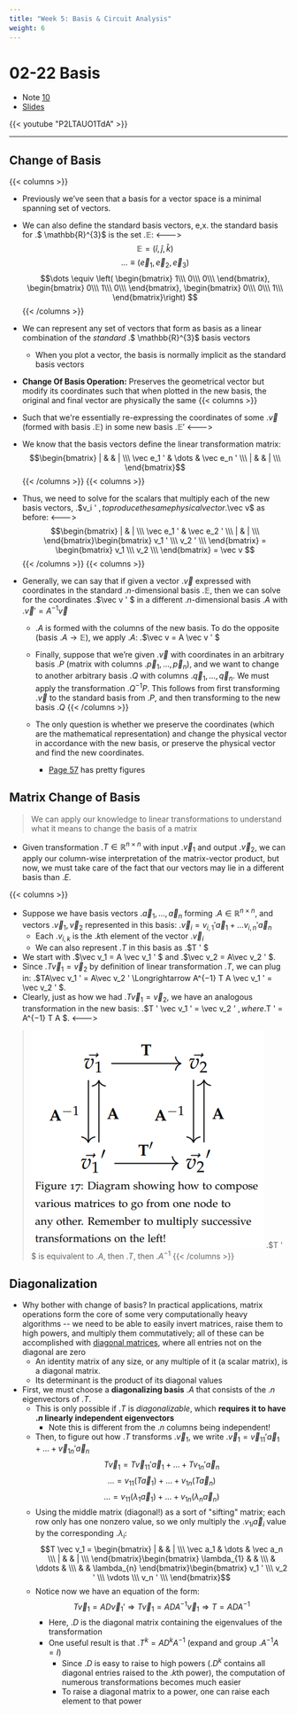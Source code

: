 ```yaml
---
title: "Week 5: Basis & Circuit Analysis"
weight: 6
---
```



# 02-22 Basis

- Note [10](https://eecs16a.org/lecture/Note10.pdf)
- [Slides](https://eecs16a.org/lecture/Lecture5A_Slides.pdf)

{{< youtube "P2LTAUO1TdA" >}}

---

## Change of Basis

{{< columns >}}<!-- mathjax fix -->
- Previously we’ve seen that a basis for a vector space is a minimal spanning set of vectors. 
- We can also define the standard basis vectors, e,x. the standard basis for .$ \mathbb{R}^{3}$ is the set .$\mathbb{E}$:
<---><!-- mathjax fix -->
$$\mathbb{E} = \big(\hat i, \hat j, \hat k \big)$$
$$\dots \equiv ( \vec e_1, \vec e_2, \vec e_3)$$
$$\dots \equiv  \left( \begin{bmatrix}
    1\\\ 
    0\\\ 
    0\\\ 
\end{bmatrix}, \begin{bmatrix}
    0\\\ 
    1\\\ 
    0\\\ 
\end{bmatrix}, \begin{bmatrix}
    0\\\ 
    0\\\ 
    1\\\ 
\end{bmatrix}\right) $$
{{< /columns >}}
- We can represent any set of vectors that form as basis as a linear combination of the _standard_ .$ \mathbb{R}^{3}$ basis vectors
    - When you plot a vector, the basis is normally implicit as the standard basis vectors

- **Change Of Basis Operation:** Preserves the geometrical vector but modify its coordinates such that when plotted in the new basis, the original and final vector are physically the same
{{< columns >}}<!-- mathjax fix -->
- Such that we're essentially re-expressing the coordinates of some .$\vec v$ (formed with basis .$\mathbb{E}$) in some new basis .$\mathbb{E}'$
<---><!-- mathjax fix -->
- We know that the basis vectors define the linear transformation matrix:
$$\begin{bmatrix}
    | & & | \\\
    \vec e_1 ' & \dots & \vec e_n ' \\\ 
    | & & | \\\
\end{bmatrix}$$
{{< /columns >}}
    {{< columns >}}<!-- mathjax fix -->
- Thus, we need to solve for the scalars that multiply each of the new basis vectors, .$v_i ' $, to produce the same physical vector .$\vec v$ as before:
<---><!-- mathjax fix -->
$$\begin{bmatrix}
    | & | \\\
    \vec e_1 ' & \vec e_2 ' \\\ 
    | & | \\\
\end{bmatrix}\begin{bmatrix}
    v_1 ' \\\ 
    v_2 ' \\\ 
\end{bmatrix} = \begin{bmatrix}
    v_1 \\\ 
    v_2 \\\ 
\end{bmatrix} = \vec v $$
    {{< /columns >}}
    {{< columns >}}<!-- mathjax fix -->
- Generally, we can say that if given a vector .$\vec v$ expressed with coordinates in the standard .$n$-dimensional basis .$\mathbb{E}$, then we can solve for the coordinates .$\vec v ' $ in a different .$n$-dimensional basis .$A$ with .$\vec v ' = A^{-1} \vec v$
    - .$A$ is formed with the columns of the new basis. To do the opposite (basis .$A \to \mathbb{E}$), we apply .$A$: .$\vec v = A \vec v ' $
    - Finally, suppose that we’re given .$\vec v$ with coordinates in an arbitrary basis .$P$ (matrix with columns .$\vec p_1, \dots, \vec p_n$), and we want to change to another arbitrary basis .$Q$ with columns .$\vec q_1, \dots, \vec q_n$. We must apply the transformation .$Q^{-1} P$. This follows from first transforming .$\vec v$ to the standard basis from .$P$, and then transforming to the new basis .$Q$
    {{< /columns >}}
    
    - The only question is whether we preserve the coordinates (which are the mathematical representation) and change the physical vector in accordance with the new basis, or preserve the physical vector and find the new coordinates.
        - [Page 57](https://eecs16a.org/EECS16ACompendiumOfNotesAndPracticeProblems.pdf#page=57&zoom=100,572,589) has pretty figures

## Matrix Change of Basis

> We can apply our knowledge to linear transformations to understand what it means to change the basis of a matrix

- Given transformation .$T \in \mathbb{R}^{n \times n}$ with input .$\vec v_1$ and output .$\vec v_2$, we can apply our column-wise interpretation of the matrix-vector product, but now, we must take care of the fact that our vectors may lie in a different basis than .$E$.

{{< columns >}}<!-- mathjax fix -->
- Suppose we have basis vectors .$\vec a_1, \dots, \vec a_n$ forming .$A \in \mathbb{R}^{n \times n}$, and vectors .$\vec v_1, \vec v_2$ represented in this basis: .$\vec v_i = v_{i,1} ' \vec a_1 + \dots v_{i,n} ' \vec a_n$
    - Each .$v_{i,k}$ is the .$k$th element of the vector .$\vec v_i$
    - We can also represent .$T$ in this basis as .$T ' $
- We start with .$\vec v_1 = A \vec v_1 ' $ and .$\vec v_2 = A\vec v_2 ' $. 
- Since .$T\vec v_1 = \vec v_2$ by definition of linear transformation .$T$, we can plug in: .$TA\vec v_1 ' = A\vec v_2 ' \Longrightarrow A^{−1} T A \vec v_1 ' = \vec v_2 ' $. 
- Clearly, just as how we had .$T\vec v_1 = \vec v_2$, we have an analogous transformation in the new basis: .$T ' \vec v_1 ' = \vec v_2 ' $, where .$T ' = A^{−1} T A $. 
<---><!-- mathjax fix -->
> ![](/docs/eecs-16a/5/cob.png)
> .$T ' $ is equivalent to .$A$, then .$T$, then .$A^{−1}$
{{< /columns >}}

## Diagonalization

- Why bother with change of basis? In practical applications, matrix operations form the core of some very computationally heavy algorithms -- we need to be able to easily invert matrices, raise them to high powers, and multiply them commutatively; all of these can be accomplished with [diagonal matrices](https://en.wikipedia.org/wiki/Diagonal_matrix), where all entries not on the diagonal are zero
    - An identity matrix of any size, or any multiple of it (a scalar matrix), is a diagonal matrix.
    - Its determinant is the product of its diagonal values
- First, we must choose a **diagonalizing basis** .$A$ that consists of the .$n$ eigenvectors of .$T$. 
    - This is only possible if .$T$ is _diagonalizable_, which **requires it to have .$n$ linearly independent eigenvectors**
        - Note this is different from the .$n$ columns being independent!
    - Then, to figure out how .$T$ transforms .$\vec v_1$, we write .$\vec v_1 = \vec v_{11} ' \vec a_1 + \dots + \vec v_{1n} ' \vec a_n$ 
        $$T \vec v_1 = T \vec v_{11} ' \vec a_1 + \dots + T v_{1n} ' \vec a_n$$
        $$\dots = v_{11} (T \vec a_1) + \dots + v_{1n} (T\vec a_n)$$
        $$\dots = v_{11} (\lambda_1 \vec a_1) + \dots + v_{1n} (\lambda_n \vec a_n)$$
    - Using the middle matrix (diagonal!) as a sort of "sifting" matrix; each row only has one nonzero value, so we only multiply the .$v_{1i} \vec a_i$ value by the corresponding .$\lambda_i$:
        $$T \vec v_1 = \begin{bmatrix}
    | & & | \\\
    \vec a_1 & \dots & \vec a_n \\\ 
    | & & | \\\
\end{bmatrix}\begin{bmatrix}
    \lambda_{1} & & \\\
    & \ddots & \\\
    & & \lambda_{n}
\end{bmatrix}\begin{bmatrix}
    v_1 ' \\\
    v_2 ' \\\
    \vdots \\\
    v_n ' \\\
\end{bmatrix}$$
    - Notice now we have an equation of the form: 
        $$T \vec v_1 = AD \vec v_1 ' \Longrightarrow T\vec v_1 = ADA^{-1} \vec v_1 \Longrightarrow T = ADA^{-1}$$
        - Here, .$D$ is the diagonal matrix containing the eigenvalues of the transformation
        - One useful result is that .$T^k = AD^k A^{-1}$ (expand and group .$A^{-1}A = I$)
            - Since .$D$ is easy to raise to high powers (.$D^k$ contains all diagonal entries raised to the .$k$th power), the computation of numerous transformations becomes much easier
            - To raise a diagonal matrix to a power, one can raise each element to that power









<!-- # 02-24 Intro to Circuit Analysis -->

<!-- - Note 11[A](https://eecs16a.org/lecture/Note11A.pdf) [B](https://eecs16a.org/lecture/Note11B.pdf) -->

<!-- --- -->








